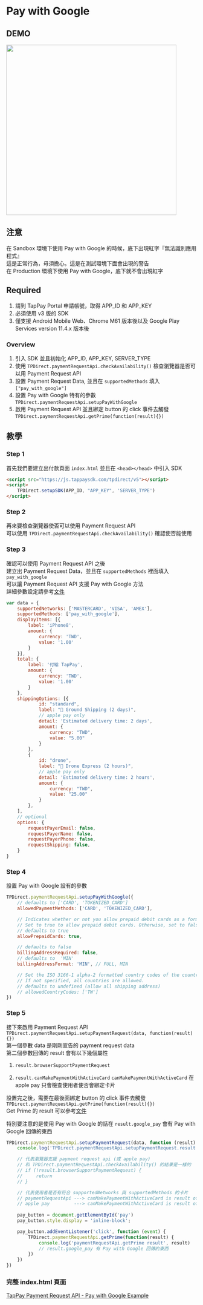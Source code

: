 # Pay with Google

## DEMO
<img src="./payment_request_pay_with_google.gif" width="450px"/>

## 注意
在 Sandbox 環境下使用 Pay with Google 的時候，底下出現紅字『無法識別應用程式』  
這是正常行為，毋須擔心。這是在測試環境下面會出現的警告  
在 Production 環境下使用 Pay with Google，底下就不會出現紅字

## Required

1. 請到 TapPay Portal 申請帳號，取得 APP_ID 和 APP_KEY
2. 必須使用 v3 版的 SDK
3. 僅支援 Android Mobile Web、Chrome M61 版本後以及 Google Play Services version 11.4.x 版本後

### Overview

1. 引入 SDK 並且初始化 APP_ID, APP_KEY, SERVER_TYPE
2. 使用 `TPDirect.paymentRequestApi.checkAvailability()` 檢查瀏覽器是否可以用 Payment Request API
3. 設置 Payment Request Data, 並且在 `supportedMethods` 填入 `["pay_with_google"]`
4. 設置 Pay with Google 特有的參數 `TPDirect.paymentRequestApi.setupPayWithGoogle`
5. 啟用 Payment Request API 並且綁定 button 的 click 事件去觸發 `TPDirect.paymentRequestApi.getPrime(function(result){})`

## 教學

### Step 1

首先我們要建立出付款頁面 `index.html` 並且在 `<head></head>` 中引入 SDK

```html
<script src="https://js.tappaysdk.com/tpdirect/v5"></script>
<script>
    TPDirect.setupSDK(APP_ID, "APP_KEY", 'SERVER_TYPE')
</script>
```

### Step 2

再來要檢查瀏覽器使否可以使用 Payment Request API  
可以使用 `TPDirect.paymentRequestApi.checkAvailability()` 確認使否能使用

### Step 3

確認可以使用 Payment Request API 之後  
建立出 Payment Request Data，並且在 `supportedMethods` 裡面填入 `pay_with_google`  
可以讓 Payment Request API 支援 Pay with Google 方法  
詳細參數設定請參考[文件](https://docs.tappaysdk.com/payment-request-api/zh/front.html#paymentrequest)

```javascript
var data = {
    supportedNetworks: ['MASTERCARD', 'VISA', 'AMEX'],
    supportedMethods: ['pay_with_google'],
    displayItems: [{
        label: 'iPhone8',
        amount: {
            currency: 'TWD',
            value: '1.00'
        }
    }],
    total: {
        label: '付給 TapPay',
        amount: {
            currency: 'TWD',
            value: '1.00'
        }
    },
    shippingOptions: [{
            id: "standard",
            label: "🚛 Ground Shipping (2 days)",
            // apple pay only
            detail: 'Estimated delivery time: 2 days',
            amount: {
                currency: "TWD",
                value: "5.00"
            }
        },
        {
            id: "drone",
            label: "🚀 Drone Express (2 hours)",
            // apple pay only
            detail: 'Estimated delivery time: 2 hours',
            amount: {
                currency: "TWD",
                value: "25.00"
            }
        },
    ],
    // optional
    options: {
        requestPayerEmail: false,
        requestPayerName: false,
        requestPayerPhone: false,
        requestShipping: false,
    }
}
```
### Step 4

設置 Pay with Google 設有的參數

```javascript
TPDirect.paymentRequestApi.setupPayWithGoogle({
    // defaults to ['CARD', 'TOKENIZED_CARD']
    allowedPaymentMethods: ['CARD', 'TOKENIZED_CARD'],

    // Indicates whether or not you allow prepaid debit cards as a form of payment.
    // Set to true to allow prepaid debit cards. Otherwise, set to false.
    // defaults to true
    allowPrepaidCards: true,

    // defaults to false
    billingAddressRequired: false,
    // defaults to  'MIN'
    billingAddressFormat: 'MIN', // FULL, MIN

    // Set the ISO 3166-1 alpha-2 formatted country codes of the countries to which shipping is allowed.
    // If not specified, all countries are allowed.
    // defaults to undefined (allow all shipping address)
    // allowedCountryCodes: ['TW']
})
```

### Step 5

接下來啟用 Payment Request API  
`TPDirect.paymentRequestApi.setupPaymentRequest(data, function(result){})`  
第一個參數 data 是剛剛宣告的 payment request data  
第二個參數回傳的 result 會有以下幾個屬性  

1. `result.browserSupportPaymentRequest`

2. `result.canMakePaymentWithActiveCard`
    `canMakePaymentWithActiveCard` 在 apple pay 只會檢查使用者使否會綁定卡片

設置完之後，需要在最後面綁定 button 的 click 事件去觸發 `TPDirect.paymentRequestApi.getPrime(function(result){})`  
Get Prime 的 result 可以參考[文件](https://docs.tappaysdk.com/payment-request-api/zh/front.html#get-prime-result)

特別要注意的是使用 Pay with Google 的話在 `result.google_pay` 會有 Pay with Google 回傳的東西

```javascript
TPDirect.paymentRequestApi.setupPaymentRequest(data, function (result) {
    console.log('TPDirect.paymentRequestApi.setupPaymentRequest.result', result)

    // 代表瀏覽器支援 payment request api (或 apple pay)
    // 和 TPDirect.paymentRequestApi.checkAvailability() 的結果是一樣的
    // if (!result.browserSupportPaymentRequest) {
    //     return
    // }

    // 代表使用者是否有符合 supportedNetworks 與 supportedMethods 的卡片
    // paymentRequestApi ---> canMakePaymentWithActiveCard is result of canMakePayment
    // apple pay         ---> canMakePaymentWithActiveCard is result of canMakePaymentsWithActiveCard
    
    pay_button = document.getElementById('pay')
    pay_button.style.display = 'inline-block';

    pay_button.addEventListener('click', function (event) {
        TPDirect.paymentRequestApi.getPrime(function(result) {
            console.log('paymentRequestApi.getPrime result', result)
            // result.google_pay 有 Pay with Google 回傳的東西
        })
    })
})
```

### 完整 index.html 頁面

[TapPay Payment Request API - Pay with Google Example](./example/index.html)